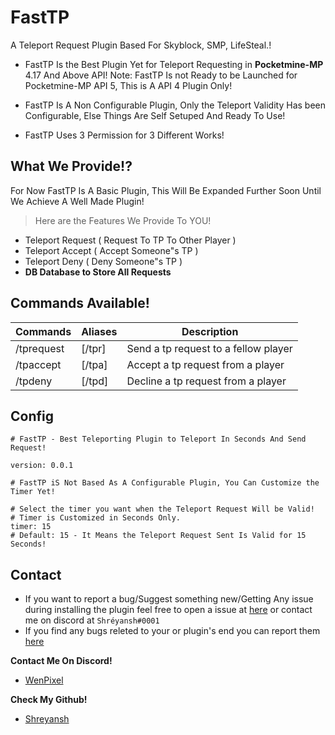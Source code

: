 # FastTP
A Teleport Request Plugin Based For Skyblock, SMP, LifeSteal.!
- FastTP Is the Best Plugin Yet for Teleport Requesting in **Pocketmine-MP** 4.17 And Above API!
Note: FastTP Is not Ready to be Launched for Pocketmine-MP API 5, This is A API 4 Plugin Only!

- FastTP Is A Non Configurable Plugin, Only the Teleport Validity Has been Configurable, Else Things Are Self Setuped And Ready To Use!
- FastTP Uses 3 Permission for 3 Different Works!
## What We Provide!?

For Now FastTP Is A Basic Plugin, This Will Be Expanded Further Soon Until We Achieve A Well Made Plugin!
> Here are the Features We Provide To YOU!
- Teleport Request ( Request To TP To Other Player )
- Teleport Accept ( Accept Someone"s TP )
- Teleport Deny ( Deny Someone"s TP )
- **DB Database to Store All Requests**

## Commands Available!
Commands | Aliases | Description
---------|---------|------------
/tprequest | [/tpr] | Send a tp request to a fellow player
/tpaccept | [/tpa] | Accept a tp request from a player
/tpdeny | [/tpd] | Decline a tp request from a player

## Config

```
# FastTP - Best Teleporting Plugin to Teleport In Seconds And Send Request!

version: 0.0.1

# FastTP iS Not Based As A Configurable Plugin, You Can Customize the Timer Yet!

# Select the timer you want when the Teleport Request Will be Valid!
# Timer is Customized in Seconds Only.
timer: 15
# Default: 15 - It Means the Teleport Request Sent Is Valid for 15 Seconds!
```

## Contact
- If you want to report a bug/Suggest something new/Getting Any issue during installing the plugin feel free to open a issue at [here](https://github.com/shreyop200/FastTP/issues) or contact me on discord at `Shréyansh#0001`
- If you find any bugs releted to your or plugin's end you can report them [here](https://github.com/shreyop200/FastTP/issues)

**Contact Me On Discord!**
- [WenPixel](https://discord.gg/wenpixel)

**Check My Github!**
- [Shreyansh](https://github.com/shreyop200)
